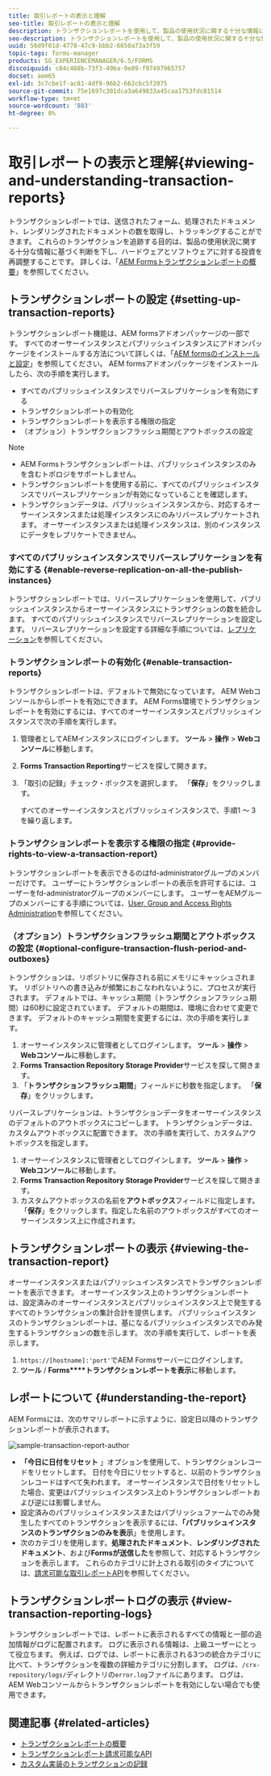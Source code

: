 ```yaml
---
title: 取引レポートの表示と理解
seo-title: 取引レポートの表示と理解
description: トランザクションレポートを使用して、製品の使用状況に関する十分な情報に基づく判断を下し、ハードウェアとソフトウェアに対する投資を再調整します。
seo-description: トランザクションレポートを使用して、製品の使用状況に関する十分な情報に基づく判断を下し、ハードウェアとソフトウェアに対する投資を再調整します。
uuid: 56d9f01d-4778-47c9-bbb2-6650a73a3f59
topic-tags: forms-manager
products: SG_EXPERIENCEMANAGER/6.5/FORMS
discoiquuid: c04c488b-73f3-49ba-9e89-f97497965757
docset: aem65
exl-id: 3c7cbe1f-ac81-4df9-96b2-662cbc5f2075
source-git-commit: 75e1697c301dca3a649833a45caa1753fdc81514
workflow-type: tm+mt
source-wordcount: '883'
ht-degree: 0%

---
```


# 取引レポートの表示と理解{#viewing-and-understanding-transaction-reports}

トランザクションレポートでは、送信されたフォーム、処理されたドキュメント、レンダリングされたドキュメントの数を取得し、トラッキングすることができます。 これらのトランザクションを追跡する目的は、製品の使用状況に関する十分な情報に基づく判断を下し、ハードウェアとソフトウェアに対する投資を再調整することです。 詳しくは、「[AEM Formsトランザクションレポートの概要](../../forms/using/transaction-reports-overview.md)」を参照してください。

## トランザクションレポートの設定  {#setting-up-transaction-reports}

トランザクションレポート機能は、AEM formsアドオンパッケージの一部です。 すべてのオーサーインスタンスとパブリッシュインスタンスにアドオンパッケージをインストールする方法について詳しくは、「[AEM formsのインストールと設定](/help/forms/using/installing-configuring-aem-forms-osgi.md)」を参照してください。 AEM formsアドオンパッケージをインストールしたら、次の手順を実行します。

* すべてのパブリッシュインスタンスでリバースレプリケーションを有効にする
* トランザクションレポートの有効化
* トランザクションレポートを表示する権限の指定
* （オプション）トランザクションフラッシュ期間とアウトボックスの設定[](/help/forms/using/installing-configuring-aem-forms-osgi.md)

>[!NOTE]
>
>* AEM Formsトランザクションレポートは、パブリッシュインスタンスのみを含むトポロジをサポートしません。
>* トランザクションレポートを使用する前に、すべてのパブリッシュインスタンスでリバースレプリケーションが有効になっていることを確認します。
>* トランザクションデータは、パブリッシュインスタンスから、対応するオーサーインスタンスまたは処理インスタンスにのみリバースレプリケートされます。 オーサーインスタンスまたは処理インスタンスは、別のインスタンスにデータをレプリケートできません。

>



### すべてのパブリッシュインスタンスでリバースレプリケーションを有効にする {#enable-reverse-replication-on-all-the-publish-instances}

トランザクションレポートでは、リバースレプリケーションを使用して、パブリッシュインスタンスからオーサーインスタンスにトランザクションの数を統合します。 すべてのパブリッシュインスタンスでリバースレプリケーションを設定します。 リバースレプリケーションを設定する詳細な手順については、[レプリケーション](/help/sites-deploying/replication.md)を参照してください。

### トランザクションレポートの有効化 {#enable-transaction-reports}

トランザクションレポートは、デフォルトで無効になっています。 AEM Webコンソールからレポートを有効にできます。 AEM Forms環境でトランザクションレポートを有効にするには、すべてのオーサーインスタンスとパブリッシュインスタンスで次の手順を実行します。

1. 管理者としてAEMインスタンスにログインします。 **ツール** > **操作** > **Webコンソール**&#x200B;に移動します。
1. **Forms Transaction Reporting**&#x200B;サービスを探して開きます。
1. 「取引の記録」チェック・ボックスを選択します。 「**保存**」をクリックします。

   すべてのオーサーインスタンスとパブリッシュインスタンスで、手順1 ～ 3を繰り返します。

### トランザクションレポートを表示する権限の指定 {#provide-rights-to-view-a-transaction-report}

トランザクションレポートを表示できるのはfd-administratorグループのメンバーだけです。 ユーザーにトランザクションレポートの表示を許可するには、ユーザーをfd-administratorグループのメンバーにします。 ユーザーをAEMグループのメンバーにする手順については、[User, Group and Access Rights Administration](/help/sites-administering/user-group-ac-admin.md)を参照してください。

### （オプション）トランザクションフラッシュ期間とアウトボックスの設定 {#optional-configure-transaction-flush-period-and-outboxes}

トランザクションは、リポジトリに保存される前にメモリにキャッシュされます。 リポジトリへの書き込みが頻繁におこなわれないように、プロセスが実行されます。 デフォルトでは、キャッシュ期間（トランザクションフラッシュ期間）は60秒に設定されています。 デフォルトの期間は、環境に合わせて変更できます。 デフォルトのキャッシュ期間を変更するには、次の手順を実行します。

1. オーサーインスタンスに管理者としてログインします。 **ツール** > **操作** > **Webコンソール**&#x200B;に移動します。
1. **Forms Transaction Repository Storage Provider**&#x200B;サービスを探して開きます。
1. 「**トランザクションフラッシュ期間**」フィールドに秒数を指定します。 「**保存**」をクリックします。

リバースレプリケーションは、トランザクションデータをオーサーインスタンスのデフォルトのアウトボックスにコピーします。 トランザクションデータは、カスタムアウトボックスに配置できます。 次の手順を実行して、カスタムアウトボックスを指定します。

1. オーサーインスタンスに管理者としてログインします。 **ツール** > **操作** > **Webコンソール**&#x200B;に移動します。
1. **Forms Transaction Repository Storage Provider**&#x200B;サービスを探して開きます。
1. カスタムアウトボックスの名前を&#x200B;**アウトボックス**&#x200B;フィールドに指定します。 「**保存**」をクリックします。指定した名前のアウトボックスがすべてのオーサーインスタンス上に作成されます。

## トランザクションレポートの表示 {#viewing-the-transaction-report}

オーサーインスタンスまたはパブリッシュインスタンスでトランザクションレポートを表示できます。 オーサーインスタンス上のトランザクションレポートは、設定済みのオーサーインスタンスとパブリッシュインスタンス上で発生するすべてのトランザクションの集計合計を提供します。 パブリッシュインスタンスのトランザクションレポートは、基になるパブリッシュインスタンスでのみ発生するトランザクションの数を示します。 次の手順を実行して、レポートを表示します。

1. `https://[hostname]:'port'`でAEM Formsサーバーにログインします。
1. **ツール** / **Forms****トランザクションレポートを表示**&#x200B;に移動します。

## レポートについて {#understanding-the-report}

AEM Formsには、次のサマリレポートに示すように、設定日以降のトランザクションレポートが表示されます。

![sample-transaction-report-author](assets/sample-transaction-report-author.png)

* **「今日に日付をリセット** 」オプションを使用して、トランザクションレコードをリセットします。 日付を今日にリセットすると、以前のトランザクションレコードはすべて失われます。 オーサーインスタンスで日付をリセットした場合、変更はパブリッシュインスタンス上のトランザクションレポートおよび逆には影響しません。
* 設定済みのパブリッシュインスタンスまたはパブリッシュファームでのみ発生したすべてのトランザクションを表示するには、**「パブリッシュインスタンスのトランザクションのみを表示**」を使用します。
* 次のカテゴリを使用します。**処理されたドキュメント**、**レンダリングされたドキュメント**、および&#x200B;**Formsが送信した**&#x200B;を参照して、対応するトランザクションを表示します。 これらのカテゴリに計上される取引のタイプについては、[請求可能な取引レポートAPI](../../forms/using/transaction-reports-billable-apis.md)を参照してください。

## トランザクションレポートログの表示 {#view-transaction-reporting-logs}

トランザクションレポートでは、レポートに表示されるすべての情報と一部の追加情報がログに配置されます。 ログに表示される情報は、上級ユーザーにとって役立ちます。 例えば、ログでは、レポートに表示される3つの統合カテゴリに比べて、トランザクションを複数の詳細カテゴリに分割します。 ログは、`/crx-repository/logs/`ディレクトリの`error.log`ファイルにあります。 ログは、AEM Webコンソールからトランザクションレポートを有効にしない場合でも使用できます。

## 関連記事 {#related-articles}

* [トランザクションレポートの概要](../../forms/using/transaction-reports-overview.md)
* [トランザクションレポート請求可能なAPI](../../forms/using/transaction-reports-billable-apis.md)
* [カスタム実装のトランザクションの記録](/help/forms/using/record-transaction-custom-implementation.md)
